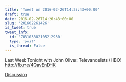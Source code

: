 ```yaml
---
title: 'Tweet on 2016-02-26T14:26:43+00:00'
draft: true
date: 2016-02-26T14:26:43+00:00
slug: '201602261426'
is_tweet: true
tweet_info:
  id: '703103882105212930'
  type: 'post'
  is_thread: False
---
```




Last Week Tonight with John Oliver: Televangelists (HBO) <http://fb.me/4QavEnDHK>

[Discussion](https://x.com/sytelus/status/703103882105212930)
